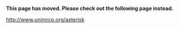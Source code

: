 **This page has moved. Please check out the following page instead.**

http://www.unimrcp.org/asterisk
